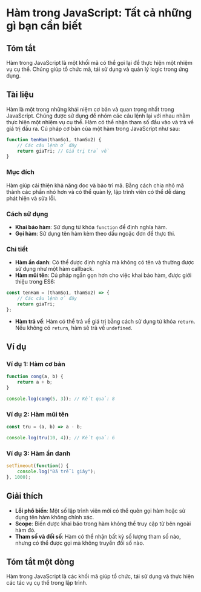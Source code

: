 <!--
Meta Description: # Hàm trong JavaScript: Tất cả những gì bạn cần biết ## Tóm tắt Hàm trong JavaScript là một khối mã có thể gọi lại để thực hiện một nhiệm vụ cụ thể. C...
Meta Keywords: hàm, thể, trong, javascript, dụng
-->

# Hàm trong JavaScript: Tất cả những gì bạn cần biết

## Tóm tắt
Hàm trong JavaScript là một khối mã có thể gọi lại để thực hiện một nhiệm vụ cụ thể. Chúng giúp tổ chức mã, tái sử dụng và quản lý logic trong ứng dụng.

## Tài liệu
Hàm là một trong những khái niệm cơ bản và quan trọng nhất trong JavaScript. Chúng được sử dụng để nhóm các câu lệnh lại với nhau nhằm thực hiện một nhiệm vụ cụ thể. Hàm có thể nhận tham số đầu vào và trả về giá trị đầu ra. Cú pháp cơ bản của một hàm trong JavaScript như sau:

```javascript
function tenHam(thamSo1, thamSo2) {
    // Các câu lệnh ở đây
    return giaTri; // Giá trị trả về
}
```

### Mục đích
Hàm giúp cải thiện khả năng đọc và bảo trì mã. Bằng cách chia nhỏ mã thành các phần nhỏ hơn và có thể quản lý, lập trình viên có thể dễ dàng phát hiện và sửa lỗi.

### Cách sử dụng
- **Khai báo hàm**: Sử dụng từ khóa `function` để định nghĩa hàm.
- **Gọi hàm**: Sử dụng tên hàm kèm theo dấu ngoặc đơn để thực thi.

### Chi tiết
- **Hàm ẩn danh**: Có thể được định nghĩa mà không có tên và thường được sử dụng như một hàm callback.
- **Hàm mũi tên**: Cú pháp ngắn gọn hơn cho việc khai báo hàm, được giới thiệu trong ES6:

```javascript
const tenHam = (thamSo1, thamSo2) => {
    // Các câu lệnh ở đây
    return giaTri;
};
```

- **Hàm trả về**: Hàm có thể trả về giá trị bằng cách sử dụng từ khóa `return`. Nếu không có `return`, hàm sẽ trả về `undefined`.

## Ví dụ
### Ví dụ 1: Hàm cơ bản
```javascript
function cong(a, b) {
    return a + b;
}

console.log(cong(5, 3)); // Kết quả: 8
```

### Ví dụ 2: Hàm mũi tên
```javascript
const tru = (a, b) => a - b;

console.log(tru(10, 4)); // Kết quả: 6
```

### Ví dụ 3: Hàm ẩn danh
```javascript
setTimeout(function() {
    console.log("Đã trễ 1 giây");
}, 1000);
```

## Giải thích
- **Lỗi phổ biến**: Một số lập trình viên mới có thể quên gọi hàm hoặc sử dụng tên hàm không chính xác.
- **Scope**: Biến được khai báo trong hàm không thể truy cập từ bên ngoài hàm đó.
- **Tham số và đối số**: Hàm có thể nhận bất kỳ số lượng tham số nào, nhưng có thể được gọi mà không truyền đối số nào.

## Tóm tắt một dòng
Hàm trong JavaScript là các khối mã giúp tổ chức, tái sử dụng và thực hiện các tác vụ cụ thể trong lập trình.